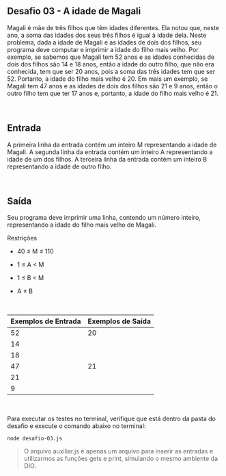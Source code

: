 ## Desafio 03 - A idade de Magali
Magali é mãe de três filhos que têm idades diferentes. Ela notou que, neste ano, a soma das idades dos seus três filhos é igual à idade dela. Neste problema, dada a idade de Magali e as idades de dois dos filhos, seu programa deve computar e imprimir a idade do filho mais velho. Por exemplo, se sabemos que Magali tem 52 anos e as idades conhecidas de dois dos filhos são 14 e 18 anos, então a idade do outro filho, que não era conhecida, tem que ser 20 anos, pois a soma das três idades tem que ser 52. Portanto, a idade do filho mais velho é 20. Em mais um exemplo, se Magali tem 47 anos e as idades de dois dos filhos são 21 e 9 anos, então o outro filho tem que ter 17 anos e, portanto, a idade do filho mais velho é 21.

<br>

## Entrada
A primeira linha da entrada contém um inteiro M representando a idade de Magali. A segunda linha da entrada contém um inteiro A representando a idade de um dos filhos. A terceira linha da entrada contém um inteiro B representando a idade de outro filho.

<br>

## Saída
Seu programa deve imprimir uma linha, contendo um número inteiro, representando a idade do filho mais velho de Magali.

Restrições
- 40 ≤ M ≤ 110

- 1 ≤ A < M

- 1 ≤ B < M

- A ≠ B

<br>

<table>
    <thead>
        <tr>
            <th>Exemplos de Entrada</th>
            <th>Exemplos de Saída</th>
        </tr>
    </thead>
    <tbody>
        <tr>
            <td>52</td>
            <td>20</td>
        </tr>
        <tr>
            <td>14</td>
            <td></td>
        </tr>
        <tr>
            <td>18</td>
            <td></td>
        </tr>
        <tr>
            <td>47</td>
            <td>21</td>
        </tr>
        <tr>
            <td>21</td>
            <td></td>
        </tr>
        <tr>
            <td>9</td>
            <td></td>
        </tr>
    </tbody>
</table>

<br>

Para executar os testes no terminal, verifique que está dentro da pasta do desafio e execute o comando abaixo no terminal:
```
node desafio-03.js
```

> O arquivo auxiliar.js é apenas um arquivo para inserir as entradas e utilizarmos as funções gets e print, simulando o mesmo ambiente da DIO.